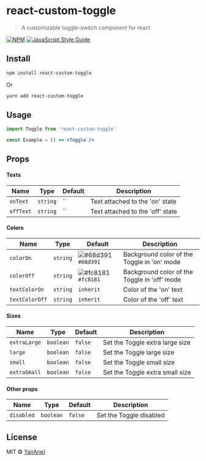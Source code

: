 # react-custom-toggle

> A customizable toggle-switch component for react

[![NPM](https://img.shields.io/npm/v/react-custom-toggle.svg)](https://www.npmjs.com/package/react-custom-toggle) [![JavaScript Style Guide](https://img.shields.io/badge/code_style-standard-brightgreen.svg)](https://standardjs.com)

## Install

```bash
npm install react-custom-toggle
```

Or

```bash
yarn add react-custom-toggle
```

## Usage

```jsx
import Toggle from 'react-custom-toggle'

const Example = () => <Toggle />
```

## **Props**

#### Texts

| Name      | Type     | Default                               | Description |
| --------- | -------- | ------------------------------------- | ----------- |
| `onText`  | `string` | `` | Text attached to the 'on' state  |
| `offText` | `string` | `` | Text attached to the 'off' state |

#### Colors

| Name           | Type     | Default                                                                  | Description                                  |
| -------------- | -------- | ------------------------------------------------------------------------ | -------------------------------------------- |
| `colorOn`      | `string` | ![#68d391](https://via.placeholder.com/15/68d391/000000?text=+)`#68d391` | Background color of the Toggle in 'on' mode  |
| `colorOff`     | `string` | ![#fc8181](https://via.placeholder.com/15/fc8181/000000?text=+)`#fc8181` | Background color of the Toggle in 'off' mode |
| `textColorOn`  | `string` | `inherit`                                                                | Color of the 'on' text                       |
| `textColorOff` | `string` | `inherit`                                                                | Color of the 'off' text                      |

#### Sizes

| Name         | Type      | Default | Description                     |
| ------------ | --------- | ------- | ------------------------------- |
| `extraLarge` | `boolean` | `false` | Set the Toggle extra large size |
| `large`      | `boolean` | `false` | Set the Toggle large size       |
| `small`      | `boolean` | `false` | Set the Toggle small size       |
| `extraSmall` | `boolean` | `false` | Set the Toggle extra small size |

#### Other props

| Name       | Type      | Default | Description             |
| ---------- | --------- | ------- | ----------------------- |
| `disabled` | `boolean` | `false` | Set the Toggle disabled |

## License

MIT © [YairAriel](https://github.com/YairAriel)
